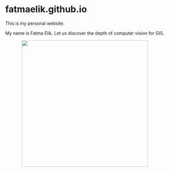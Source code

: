# fatmaelik.github.io
This is my personal website. 

My name is Fatma Elik. Let us discover the depth of computer vision for GIS.
<div style="text-align:center;">
<img src="https://cdn.dribbble.com/users/974517/screenshots/8127243/media/db3a48e5348b8fe01112146deae5faaf.gif" width="400" height="400" />
</div>
